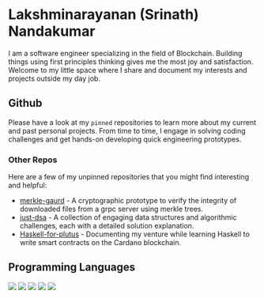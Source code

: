 # Lakshminarayanan (Srinath) Nandakumar

I am a software engineer specializing in the field of Blockchain. Building things using first principles thinking gives me the most joy and satisfaction. Welcome to my little space where I share and document my interests and projects outside my day job.

## Github

Please have a look at my `pinned` repositories to learn more about my current and past personal projects. From time to time, I engage in solving coding challenges and  get hands-on developing quick engineering prototypes. 

### Other Repos
Here are a few of my unpinned repositories that you might find interesting and helpful:
* [merkle-gaurd](https://github.com/srinathln7/merkle-guard) - A cryptographic prototype to verify the integrity of downloaded files from a grpc server using merkle trees. 
* [just-dsa](https://github.com/srinathln7/just-dsa) - A collection of engaging data structures and algorithmic challenges, each with a detailed solution explanation.
* [Haskell-for-plutus](https://github.com/srinathln7/Haskell-for-Plutus) - Documenting my venture while learning Haskell to write smart contracts on the Cardano blockchain.
 
## Programming Languages
![](https://img.shields.io/badge/Go-007D9C?logo=go)
![](https://img.shields.io/badge/Rust-F75208?logo=rust)
![](https://img.shields.io/badge/Haskell-5e5086?logo=haskell)
![](https://img.shields.io/badge/Java-4D66A9?logo=jameson)
![](https://shields.io/badge/JavaScript-F7DF1E?logo=JavaScript&logoColor=000&style=flat-square)
